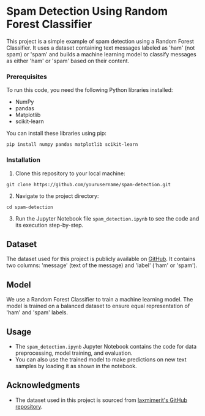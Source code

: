 # Spam Detection Using Random Forest Classifier

This project is a simple example of spam detection using a Random Forest Classifier. It uses a dataset containing text messages labeled as 'ham' (not spam) or 'spam' and builds a machine learning model to classify messages as either 'ham' or 'spam' based on their content.

### Prerequisites

To run this code, you need the following Python libraries installed:

- NumPy
- pandas
- Matplotlib
- scikit-learn

You can install these libraries using pip:

```
pip install numpy pandas matplotlib scikit-learn
```

### Installation

1. Clone this repository to your local machine:

```
git clone https://github.com/yourusername/spam-detection.git
```

2. Navigate to the project directory:

```
cd spam-detection
```

3. Run the Jupyter Notebook file `spam_detection.ipynb` to see the code and its execution step-by-step.

## Dataset

The dataset used for this project is publicly available on [GitHub](https://github.com/laxmimerit/All-CSV-ML-Data-Files-Download/blob/master/spam.tsv). It contains two columns: 'message' (text of the message) and 'label' ('ham' or 'spam').

## Model

We use a Random Forest Classifier to train a machine learning model. The model is trained on a balanced dataset to ensure equal representation of 'ham' and 'spam' labels.

## Usage

- The `spam_detection.ipynb` Jupyter Notebook contains the code for data preprocessing, model training, and evaluation.
- You can also use the trained model to make predictions on new text samples by loading it as shown in the notebook.


## Acknowledgments

- The dataset used in this project is sourced from [laxmimerit's GitHub repository](https://github.com/laxmimerit/All-CSV-ML-Data-Files-Download).
